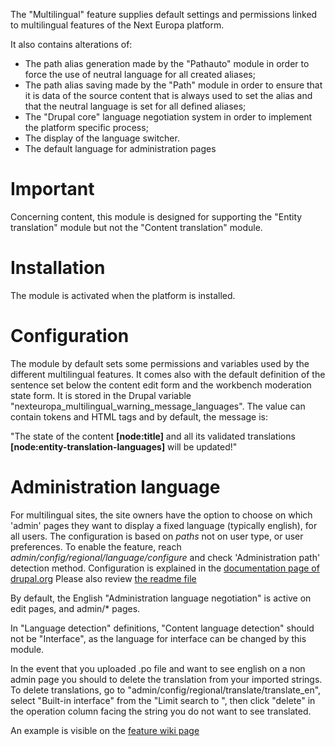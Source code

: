 The "Multilingual" feature supplies default settings and permissions linked to
multilingual features of the Next Europa platform.

It also contains alterations of:
* The path alias generation made by the "Pathauto" module in order
to force the use of neutral language for all created aliases;
* The path alias saving made by the "Path" module in order to ensure
that it is data of the source content that is always used to set the alias and
that the neutral language is set for all defined aliases;
* The "Drupal core" language negotiation system in order to
 implement the platform specific process;
* The display of the language switcher.
* The default language for administration pages

# Important

 Concerning content, this module is designed for supporting the
 "Entity translation" module but not the "Content translation" module.

# Installation

The module is activated when the platform is installed.

# Configuration

The module by default sets some permissions and variables used by the different
multilingual features.
It comes also with the default definition of the sentence set below the
content edit form and the workbench moderation state form. It is stored in the
Drupal variable "nexteuropa_multilingual_warning_message_languages".
The value can contain tokens and HTML tags and by default, the message is:

"The state of the content <b>[node:title]</b> and all its validated translations <b>[node:entity-translation-languages]</b> will be updated!"

# Administration language

For multilingual sites, the site owners have the option to choose on which
'admin' pages they want to display a fixed language (typically english), for 
all users.
The configuration is based on *paths* not on user type, or user preferences.
To enable the feature, reach *admin/config/regional/language/configure* and 
check 'Administration path' detection method.
Configuration is explained in the [documentation page of drupal.org](https://www.drupal.org/project/administration_language_negotiation) 
Please also review [the readme file](http://cgit.drupalcode.org/administration_language_negotiation/tree/README.md?h=7.x-1.2)

By default, the English "Administration language negotiation" is active on edit 
pages, and admin/* pages. 

In "Language detection" definitions, "Content language detection" should not be "Interface", as the language for interface can be changed by this module.

In the event that you uploaded .po file and want to see english on a non admin
page you should to delete the translation from your imported strings.
To delete translations, go to "admin/config/regional/translate/translate_en",
select "Built-in interface" from the "Limit search to ", then click "delete" 
in the operation column facing the string you do not want to see translated.

An example is visible on the [feature wiki page](https://webgate.ec.europa.eu/fpfis/wikis/display/MULTISITE/Administration+language+negotiation)
